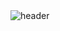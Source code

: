<img src="https://capsule-render.vercel.app/api?type=waving&height=300&color=gradient&text=Hi%20there%20I%27m,%20Vladimir%F0%9F%91%8B" alt="header" data-canonical-src="" style="max-width: 100%;">
